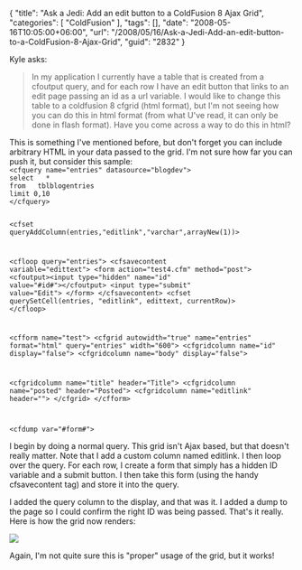 {
	"title": "Ask a Jedi: Add an edit button to a ColdFusion 8 Ajax Grid",
	"categories": [
		"ColdFusion"
	],
	"tags": [],
	"date": "2008-05-16T10:05:00+06:00",
	"url": "/2008/05/16/Ask-a-Jedi-Add-an-edit-button-to-a-ColdFusion-8-Ajax-Grid",
	"guid": "2832"
}

Kyle asks:

<blockquote>
<p>
In my application I currently have a table that is created from a cfoutput query, and for each row I have an edit button that links to an edit page passing an id as a url variable. I would like to change this table to a coldfusion 8 cfgrid (html
format), but I'm not seeing how you can do this in html format (from what U've read, it can only be done in flash format). Have you come across a way to do this in html?
</p>
</blockquote>
<!--more-->
This is something I've mentioned before, but don't forget you can include arbitrary HTML in your data passed to the grid. I'm not sure how far you can push it, but consider this sample:

<code>
&lt;cfquery name="entries" datasource="blogdev"&gt;
select   *
from   tblblogentries
limit 0,10
&lt;/cfquery&gt;

&lt;cfset queryAddColumn(entries,"editlink","varchar",arrayNew(1))&gt;

&lt;cfloop query="entries"&gt;
	&lt;cfsavecontent variable="edittext"&gt;
&lt;form action="test4.cfm" method="post"&gt;
&lt;cfoutput&gt;&lt;input type="hidden" name="id" value="#id#"&gt;&lt;/cfoutput&gt;
&lt;input type="submit" value="Edit"&gt;
&lt;/form&gt;
	&lt;/cfsavecontent&gt;
	&lt;cfset querySetCell(entries, "editlink", edittext, currentRow)&gt;
&lt;/cfloop&gt;

&lt;cfform name="test"&gt;
&lt;cfgrid autowidth="true" name="entries" format="html" query="entries" width="600"&gt;
   &lt;cfgridcolumn name="id" display="false"&gt;
   &lt;cfgridcolumn name="body" display="false"&gt;

   &lt;cfgridcolumn name="title" header="Title"&gt;
   &lt;cfgridcolumn name="posted" header="Posted"&gt;
   &lt;cfgridcolumn name="editlink" header=""&gt;
&lt;/cfgrid&gt;
&lt;/cfform&gt;

&lt;cfdump var="#form#"&gt;
</code>

I begin by doing a normal query. This grid isn't Ajax based, but that doesn't really matter. Note that I add a custom column named editlink. I then loop over the query. For each row, I create a form that simply has a hidden ID variable and a submit button. I then take this form (using the handy cfsavecontent tag) and store it into the query. 

I added the query column to the display, and that was it. I added a dump to the page so I could confirm the right ID was being passed. That's it really. Here is how the grid now renders:

<img src="http://www.raymondcamden.com/images/grid.jpg">

Again, I'm not quite sure this is "proper" usage of the grid, but it works!